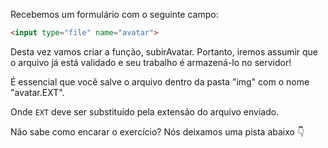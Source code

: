 Recebemos um formulário com o seguinte campo:

``` html
<input type="file" name="avatar">
```

Desta vez vamos criar a função, subirAvatar. Portanto, iremos assumir que o arquivo já está validado e seu trabalho é armazená-lo no servidor!

É essencial que você salve o arquivo dentro da pasta "img" com o nome "avatar.EXT".

Onde `EXT` deve ser substituído pela extensão do arquivo enviado.

Não sabe como encarar o exercício? Nós deixamos uma pista abaixo :point_down: